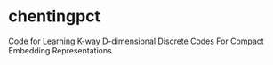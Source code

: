 # chentingpct
Code for Learning K-way D-dimensional Discrete Codes For Compact Embedding Representations
